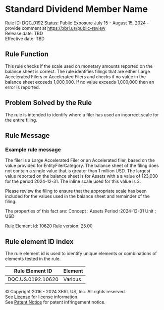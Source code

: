 # Standard Dividend Member Name
Rule ID: DQC_0192 
Status: Public Exposure July 15 - August 15, 2024 - provide comment at https://xbrl.us/public-review  
Release date: TBD  
Effective date: TBD  
  
## Rule Function
This rule checks if the scale used on monetary amounts reported on the balance sheet is correct.  The rule identifies filings that are either Large Accelerated Filers or Accelerated Filers and checks if no value in the balance sheet exceeds 1,000,000. If no value exceeds 1,000,000 then an error is reported.

## Problem Solved by the Rule
The rule is intended to identify where a filer has used an incorrect scale for the entire filing.
## Rule Message
### Example rule message 
The filer is a Large Accelerated Filer or an Accelerated filer, based on the value provided for EntityFilerCategory.  The balance sheet of the filing does not contain a single value that is greater than 1 million USD.  The largest value reported on the balance sheet is for Assets with a a value of 123,000 for the period 2024-12-31. The inline scale used for this value is 3.

Please review the filing to ensure that the appropriate scale has been included for the values used in the balance sheet and remainder of the filing.

The properties of this  fact are:
Concept : Assets
Period :2024-12-31
Unit : USD

Rule Element Id: 10620
Rule version: 25.00


## Rule element ID index  
The rule element id is used to identify unique elements or combinations of elements tested in the rule.

|Rule Element ID|Element|
|--- |--- |
| DQC.US.0192.10620 |Various|


© Copyright 2016 - 2024 XBRL US, Inc. All rights reserved.   
See [License](https://xbrl.us/dqc-license) for license information.  
See [Patent Notice](https://xbrl.us/dqc-patent) for patent infringement notice.  
